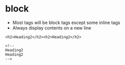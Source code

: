 # block

- Most tags will be block tags except some inline tags
- Always display contents on a new line
```
<h2>Heading2</h2><h2>Heading2</h2>

<!--
Heading2
Heading2
-->
```